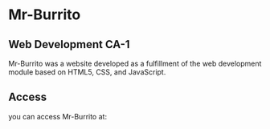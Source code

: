 # Mr-Burrito
## Web Development CA-1
Mr-Burrito was a website developed as a fulfillment of the web development module based on HTML5, CSS, and JavaScript.

## Access
you can access Mr-Burrito at: 

